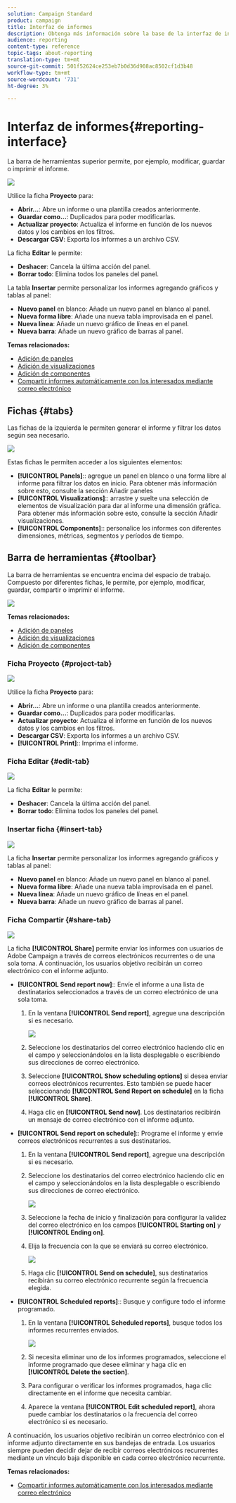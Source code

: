 ```yaml
---
solution: Campaign Standard
product: campaign
title: Interfaz de informes
description: Obtenga más información sobre la base de la interfaz de informes dinámicos y cómo navegar por las diferentes fichas y menús.
audience: reporting
content-type: reference
topic-tags: about-reporting
translation-type: tm+mt
source-git-commit: 501f52624ce253eb7b0d36d908ac8502cf1d3b48
workflow-type: tm+mt
source-wordcount: '731'
ht-degree: 3%

---
```



# Interfaz de informes{#reporting-interface}

La barra de herramientas superior permite, por ejemplo, modificar, guardar o imprimir el informe.

![](assets/dynamic_report_toolbar.png)

Utilice la ficha **Proyecto** para:

* **Abrir...**: Abre un informe o una plantilla creados anteriormente.
* **Guardar como...**: Duplicados para poder modificarlas.
* **Actualizar proyecto**: Actualiza el informe en función de los nuevos datos y los cambios en los filtros.
* **Descargar CSV**: Exporta los informes a un archivo CSV.

La ficha **Editar** le permite:

* **Deshacer**: Cancela la última acción del panel.
* **Borrar todo**: Elimina todos los paneles del panel.

La tabla **Insertar** permite personalizar los informes agregando gráficos y tablas al panel:

* **Nuevo panel** en blanco: Añade un nuevo panel en blanco al panel.
* **Nueva forma libre**: Añade una nueva tabla improvisada en el panel.
* **Nueva línea**: Añade un nuevo gráfico de líneas en el panel.
* **Nueva barra**: Añade un nuevo gráfico de barras al panel.

**Temas relacionados:**

* [Adición de paneles](../../reporting/using/adding-panels.md)
* [Adición de visualizaciones](../../reporting/using/adding-visualizations.md)
* [Adición de componentes](../../reporting/using/adding-components.md)
* [Compartir informes automáticamente con los interesados mediante correo electrónico](https://helpx.adobe.com/campaign/kb/simplify-campaign-management.html#Reportandshareinsightswithallstakeholders)

## Fichas {#tabs}

Las fichas de la izquierda le permiten generar el informe y filtrar los datos según sea necesario.

![](assets/dynamic_report_interface.png)

Estas fichas le permiten acceder a los siguientes elementos:

* **[!UICONTROL Panels]**:: agregue un panel en blanco o una forma libre al informe para filtrar los datos en inicio. Para obtener más información sobre esto, consulte la sección Añadir paneles
* **[!UICONTROL Visualizations]**:: arrastre y suelte una selección de elementos de visualización para dar al informe una dimensión gráfica. Para obtener más información sobre esto, consulte la sección Añadir visualizaciones.
* **[!UICONTROL Components]**:: personalice los informes con diferentes dimensiones, métricas, segmentos y períodos de tiempo.

## Barra de herramientas {#toolbar}

La barra de herramientas se encuentra encima del espacio de trabajo. Compuesto por diferentes fichas, le permite, por ejemplo, modificar, guardar, compartir o imprimir el informe.

![](assets/dynamic_report_toolbar.png)

**Temas relacionados:**

* [Adición de paneles](../../reporting/using/adding-panels.md)
* [Adición de visualizaciones](../../reporting/using/adding-visualizations.md)
* [Adición de componentes](../../reporting/using/adding-components.md)

### Ficha Proyecto {#project-tab}

![](assets/tab_project.png)

Utilice la ficha **Proyecto** para:

* **Abrir...**: Abre un informe o una plantilla creados anteriormente.
* **Guardar como...**: Duplicados para poder modificarlas.
* **Actualizar proyecto**: Actualiza el informe en función de los nuevos datos y los cambios en los filtros.
* **Descargar CSV**: Exporta los informes a un archivo CSV.
* **[!UICONTROL Print]**:: Imprima el informe.

### Ficha Editar {#edit-tab}

![](assets/tab_edit.png)

La ficha **Editar** le permite:

* **Deshacer**: Cancela la última acción del panel.
* **Borrar todo**: Elimina todos los paneles del panel.

### Insertar ficha {#insert-tab}

![](assets/tab_insert.png)

La ficha **Insertar** permite personalizar los informes agregando gráficos y tablas al panel:

* **Nuevo panel** en blanco: Añade un nuevo panel en blanco al panel.
* **Nueva forma libre**: Añade una nueva tabla improvisada en el panel.
* **Nueva línea**: Añade un nuevo gráfico de líneas en el panel.
* **Nueva barra**: Añade un nuevo gráfico de barras al panel.

### Ficha Compartir {#share-tab}

![](assets/tab_share_1.png)

La ficha **[!UICONTROL Share]** permite enviar los informes con usuarios de Adobe Campaign a través de correos electrónicos recurrentes o de una sola toma. A continuación, los usuarios objetivo recibirán un correo electrónico con el informe adjunto.

* **[!UICONTROL Send report now]**:: Envíe el informe a una lista de destinatarios seleccionados a través de un correo electrónico de una sola toma.

   1. En la ventana **[!UICONTROL Send report]**, agregue una descripción si es necesario.

      ![](assets/tab_share_4.png)

   1. Seleccione los destinatarios del correo electrónico haciendo clic en el campo y seleccionándolos en la lista desplegable o escribiendo sus direcciones de correo electrónico.
   1. Seleccione **[!UICONTROL Show scheduling options]** si desea enviar correos electrónicos recurrentes. Esto también se puede hacer seleccionando **[!UICONTROL Send Report on schedule]** en la ficha **[!UICONTROL Share]**.
   1. Haga clic en **[!UICONTROL Send now]**. Los destinatarios recibirán un mensaje de correo electrónico con el informe adjunto.

* **[!UICONTROL Send report on schedule]**:: Programe el informe y envíe correos electrónicos recurrentes a sus destinatarios.

   1. En la ventana **[!UICONTROL Send report]**, agregue una descripción si es necesario.
   1. Seleccione los destinatarios del correo electrónico haciendo clic en el campo y seleccionándolos en la lista desplegable o escribiendo sus direcciones de correo electrónico.

      ![](assets/tab_share_5.png)

   1. Seleccione la fecha de inicio y finalización para configurar la validez del correo electrónico en los campos **[!UICONTROL Starting on]** y **[!UICONTROL Ending on]**.
   1. Elija la frecuencia con la que se enviará su correo electrónico.

      ![](assets/tab_share_2.png)

   1. Haga clic **[!UICONTROL Send on schedule]**, sus destinatarios recibirán su correo electrónico recurrente según la frecuencia elegida.

* **[!UICONTROL Scheduled reports]**:: Busque y configure todo el informe programado.

   1. En la ventana **[!UICONTROL Scheduled reports]**, busque todos los informes recurrentes enviados.

      ![](assets/tab_share_3.png)

   1. Si necesita eliminar uno de los informes programados, seleccione el informe programado que desee eliminar y haga clic en **[!UICONTROL Delete the section]**.
   1. Para configurar o verificar los informes programados, haga clic directamente en el informe que necesita cambiar.
   1. Aparece la ventana **[!UICONTROL Edit scheduled report]**, ahora puede cambiar los destinatarios o la frecuencia del correo electrónico si es necesario.

A continuación, los usuarios objetivo recibirán un correo electrónico con el informe adjunto directamente en sus bandejas de entrada. Los usuarios siempre pueden decidir dejar de recibir correos electrónicos recurrentes mediante un vínculo baja disponible en cada correo electrónico recurrente.

**Temas relacionados:**

* [Compartir informes automáticamente con los interesados mediante correo electrónico](https://helpx.adobe.com/campaign/kb/simplify-campaign-management.html#Reportandshareinsightswithallstakeholders)
